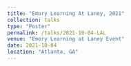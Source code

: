 ```yaml
---
title: "Emory Learning At Laney, 2021"
collection: talks
type: "Poster"
permalink: /talks/2021-10-04-LAL
venue: "Emory Learning at Laney Event"
date: 2021-10-04
location: "Atlanta, GA"
---
```

